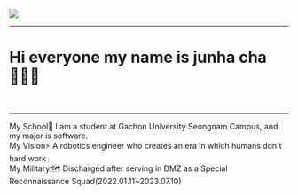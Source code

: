 <img src="https://capsule-render.vercel.app/api?type=soft&color=gradient&height=100&section=header&text=Welcome%20mygit&animation=blinking&fontSize=50" />
<hr>
<H1>Hi everyone my name is junha cha🙋🏻‍♂️</H1><br>
<hr>
My School🏢 I am a student at Gachon University Seongnam Campus, and my major is software.<br>
My Vision⚡️ A robotics engineer who creates an era in which humans don't hard work<br>
My Military🗺️ Discharged after serving in DMZ as a Special Reconnaissance Squad(2022.01.11~2023.07.10)
